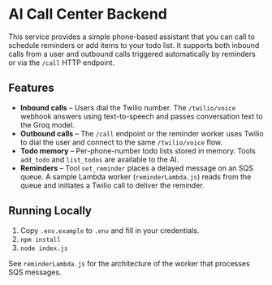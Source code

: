 # AI Call Center Backend

This service provides a simple phone-based assistant that you can call to schedule reminders or add items to your todo list. It supports both inbound calls from a user and outbound calls triggered automatically by reminders or via the `/call` HTTP endpoint.

## Features

- **Inbound calls** – Users dial the Twilio number. The `/twilio/voice` webhook answers using text-to-speech and passes conversation text to the Groq model.
- **Outbound calls** – The `/call` endpoint or the reminder worker uses Twilio to dial the user and connect to the same `/twilio/voice` flow.
- **Todo memory** – Per-phone-number todo lists stored in memory. Tools `add_todo` and `list_todos` are available to the AI.
- **Reminders** – Tool `set_reminder` places a delayed message on an SQS queue. A sample Lambda worker (`reminderLambda.js`) reads from the queue and initiates a Twilio call to deliver the reminder.

## Running Locally

1. Copy `.env.example` to `.env` and fill in your credentials.
2. `npm install`
3. `node index.js`

See `reminderLambda.js` for the architecture of the worker that processes SQS messages.
